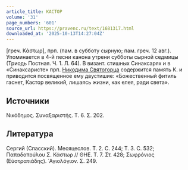 ```yaml
---
article_title: КАСТОР
volume: '31'
page_numbers: '601'
source_url: https://pravenc.ru/text/1681317.html
downloaded_at: '2025-10-13T14:27:04Z'
---
```


[греч. Κάστωρ], прп. (пам. в субботу сырную; пам. греч. 12 авг.). Упоминается в 4-й песни канона утрени субботы сырной седмицы (Триодь Постная. Ч. 1. Л. 64). В визант. стишных Синаксарях и в «Синаксаристе» прп. [Никодима Святогорца](<https://pravenc.ru/text/Никодим Святогорец.html>) содержится память К. и приводится посвященное ему двустишие: «Божественный фитиль гаснет, Кастор великий, лишаясь жизни, как елея, ради света».

## Источники

Νικόδημος. Συναξαριστής. Τ. 6. Σ. 202.

## Литература

Сергий (Спасский). Месяцеслов. Т. 2. С. 244; Т. 3. С. 532; Παπαδοπούλου Σ. Κάστωρ // ΘΗΕ. Τ. 7. Στ. 428; Σωφρόνιος (Εὐστρατιάδης). ῾Αγιολόγιον. Σ. 249.
